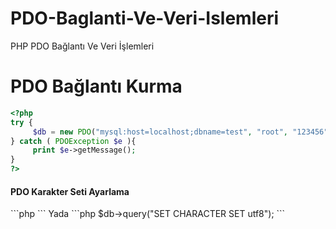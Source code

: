 # PDO-Baglanti-Ve-Veri-Islemleri
PHP PDO Bağlantı Ve Veri İşlemleri

<h1>PDO Bağlantı Kurma</h1>

```php
<?php
try {
     $db = new PDO("mysql:host=localhost;dbname=test", "root", "123456");
} catch ( PDOException $e ){
     print $e->getMessage();
}
?>
```

<h4>PDO Karakter Seti Ayarlama</h4>
```php
<?php
$db = new PDO("mysql:host=localhost;dbname=test;charset=utf8", "root", "123456");
?>
```
Yada
```php
$db->query("SET CHARACTER SET utf8");
```

